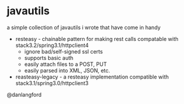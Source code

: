 javautils
=========

a simple collection of javautils i wrote that have come in handy

* resteasy - chainable pattern for making rest calls compatable with stack3.2/spring3.1/httpclient4
  - ignore bad/self-signed ssl certs
  - supports basic auth
  - easily attach files to a POST, PUT
  - easily parsed into XML, JSON, etc. 
* reasteasy-legacy - a resteasy implementation compatible with stack3.1/spring3.0/httpclient3

@danlangford